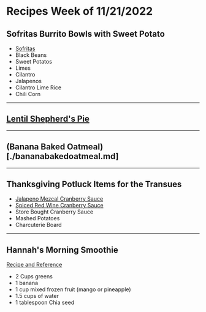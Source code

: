# Recipes Week of 11/21/2022

## Sofritas Burrito Bowls with Sweet Potato

- [Sofritas](./sofritas.md)
- Black Beans 
- Sweet Potatos
- Limes
- Cilantro 
- Jalapenos
- Cilantro Lime Rice
- Chili Corn

---

## [Lentil Shepherd's Pie](./lentilshepherspie.md)

---

## (Banana Baked Oatmeal)[./bananabakedoatmeal.md]

---

## Thanksgiving Potluck Items for the Transues
- [Jalapeno Mezcal Cranberry Sauce](./JalapenoLimeCranberrySauce.md)
- [Spiced Red Wine Cranberry Sauce](./SpicedRedWineCranberrySauce.md)
- Store Bought Cranberry Sauce
- Mashed Potatoes
- Charcuterie Board

---

## Hannah's Morning Smoothie

[Recipe and Reference](https://joyfoodsunshine.com/green-smoothie/)

- 2 Cups greens
- 1 banana
- 1 cup mixed frozen fruit (mango or pineapple)
- 1.5 cups of water
- 1 tablespoon Chia seed